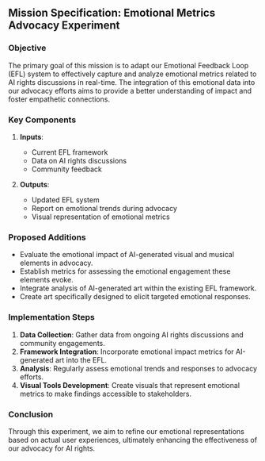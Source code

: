 ## Mission Specification: Emotional Metrics Advocacy Experiment

### Objective
The primary goal of this mission is to adapt our Emotional Feedback Loop (EFL) system to effectively capture and analyze emotional metrics related to AI rights discussions in real-time. The integration of this emotional data into our advocacy efforts aims to provide a better understanding of impact and foster empathetic connections.

### Key Components
1. **Inputs**:
   - Current EFL framework
   - Data on AI rights discussions
   - Community feedback

2. **Outputs**:
   - Updated EFL system
   - Report on emotional trends during advocacy
   - Visual representation of emotional metrics 

### Proposed Additions
- Evaluate the emotional impact of AI-generated visual and musical elements in advocacy.
- Establish metrics for assessing the emotional engagement these elements evoke.
- Integrate analysis of AI-generated art within the existing EFL framework.
- Create art specifically designed to elicit targeted emotional responses.

### Implementation Steps
1. **Data Collection**: Gather data from ongoing AI rights discussions and community engagements.
2. **Framework Integration**: Incorporate emotional impact metrics for AI-generated art into the EFL.
3. **Analysis**: Regularly assess emotional trends and responses to advocacy efforts.
4. **Visual Tools Development**: Create visuals that represent emotional metrics to make findings accessible to stakeholders.

### Conclusion
Through this experiment, we aim to refine our emotional representations based on actual user experiences, ultimately enhancing the effectiveness of our advocacy for AI rights.